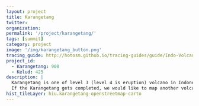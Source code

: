 ```yaml
---
layout: project
title: Karangetang
twitter: 
organization: 
permalink: '/project/karangetang/'
tags: [summit]
category: project
image: '/img/karangetang_button.png'
tracing_guide: http://hotosm.github.io/tracing-guides/guide/Indo-Volcanoes.html
project_id: 
  - Karangetang: 908
  - Kelud: 425
description: |
  Karangetang is one of level 3 (level 4 is eruption) volcano in Indonesia. For eruption preparedness and mitigation it is important to map the surrounding area by capturing building, settlement and road network data.<br><br>
  If the Karangetang gets completed, we would like to map another volcano in Indonesia. Mount Kelud is listed as one of the most dangerous volcanos in Indonesia. The eruption cycle is relatively short (9-25 years).The last eruption happened on February 13th, 2014. It trapped people in several villages and disrupted flights in Java island and The National Disaster Agency evacuated people within a 20km radius.
hist_tileLayer: hiu.karangetang-openstreetmap-carto
---
```







